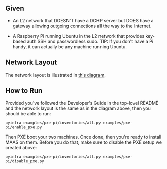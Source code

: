Given
-----

* An L2 network that DOESN'T have a DCHP server but DOES have a gateway
  allowing outgoing connections all the way to the Internet.

* A Raspberry Pi running Ubuntu in the L2 network that provides key-based
  auth SSH and passwordless sudo. TIP: If you don't have a Pi handy, it
  can actually be any machine running Ubuntu.


Network Layout
--------------

The network layout is illustrated in [this diagram](https://docs.google.com/drawings/d/14duzINFaUkZgmGte8hM2fXJCiWsOp9cBMuUZ4SmNoKU/edit).


How to Run
----------

Provided you've followed the Developer's Guide in the top-lovel README and
the network layout is the same as in the diagram above, then you should be
able to run:

```
pyinfra examples/pxe-pi/inventories/all.py examples/pxe-pi/enable_pxe.py
```

Then PXE boot your two machines. Once done, then you're ready to install
MAAS on them. Before you do that, make sure to disable the PXE setup we
created above:

```
pyinfra examples/pxe-pi/inventories/all.py examples/pxe-pi/disable_pxe.py
```

